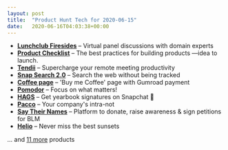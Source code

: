 ```yaml
---
layout: post
title:  "Product Hunt Tech for 2020-06-15"
date:   2020-06-16T04:03:38+00:00
---
```


* **[Lunchclub Firesides](https://www.producthunt.com/posts/lunchclub-firesides?utm_campaign=producthunt-api&utm_medium=api-v2&utm_source=Application%3A+Daily+Digest+RSS+v2+%28ID%3A+29748%29)** – Virtual panel discussions with domain experts
* **[Product Checklist](https://www.producthunt.com/posts/product-checklist?utm_campaign=producthunt-api&utm_medium=api-v2&utm_source=Application%3A+Daily+Digest+RSS+v2+%28ID%3A+29748%29)** – The best practices for building products —idea to launch.
* **[Tendii](https://www.producthunt.com/posts/tendii-1?utm_campaign=producthunt-api&utm_medium=api-v2&utm_source=Application%3A+Daily+Digest+RSS+v2+%28ID%3A+29748%29)** – Supercharge your remote meeting productivity
* **[Snap Search 2.0](https://www.producthunt.com/posts/snap-search-2-0?utm_campaign=producthunt-api&utm_medium=api-v2&utm_source=Application%3A+Daily+Digest+RSS+v2+%28ID%3A+29748%29)** – Search the web without being tracked
* **[Coffee page](https://www.producthunt.com/posts/coffee-page?utm_campaign=producthunt-api&utm_medium=api-v2&utm_source=Application%3A+Daily+Digest+RSS+v2+%28ID%3A+29748%29)** – 'Buy me Coffee' page with Gumroad payment
* **[Pomodor](https://www.producthunt.com/posts/pomodor?utm_campaign=producthunt-api&utm_medium=api-v2&utm_source=Application%3A+Daily+Digest+RSS+v2+%28ID%3A+29748%29)** – Focus on what matters!
* **[HAGS](https://www.producthunt.com/posts/hags?utm_campaign=producthunt-api&utm_medium=api-v2&utm_source=Application%3A+Daily+Digest+RSS+v2+%28ID%3A+29748%29)** – Get yearbook signatures on Snapchat 🤩
* **[Pacco](https://www.producthunt.com/posts/pacco?utm_campaign=producthunt-api&utm_medium=api-v2&utm_source=Application%3A+Daily+Digest+RSS+v2+%28ID%3A+29748%29)** – Your company's intra-not
* **[Say Their Names](https://www.producthunt.com/posts/say-their-names?utm_campaign=producthunt-api&utm_medium=api-v2&utm_source=Application%3A+Daily+Digest+RSS+v2+%28ID%3A+29748%29)** – Platform to donate, raise awareness & sign petitions for BLM
* **[Helio](https://www.producthunt.com/posts/helio-3?utm_campaign=producthunt-api&utm_medium=api-v2&utm_source=Application%3A+Daily+Digest+RSS+v2+%28ID%3A+29748%29)** – Never miss the best sunsets

… and [11 more](https://www.producthunt.com/tech) products